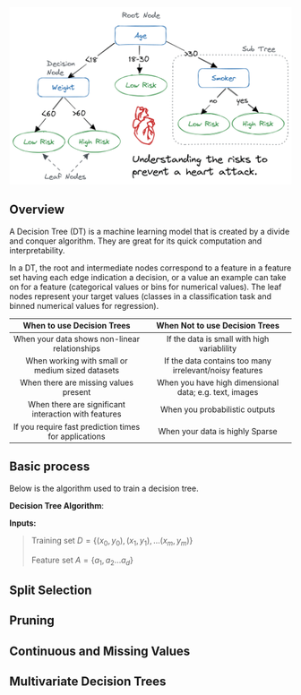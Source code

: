 ![Decision Tree](img/Decision%20Trees/img_01.avif)


## Overview
A Decision Tree (DT) is a machine learning model that is created by a divide and conquer algorithm.  They are great for its quick computation and interpretability.

In a DT, the root and intermediate nodes correspond to a feature in a feature set having each edge indication a decision, or a value an example can take on for a feature (categorical values or bins for numerical values). The leaf nodes represent your target values (classes in a classification task and binned numerical values for regression). 

|              When to use Decision Trees               |             When Not to use Decision Trees              |
| :---------------------------------------------------: | :-----------------------------------------------------: |
|     When your data shows non-linear relationships     |       If the data is small with high variablility       |
|   When working with small or medium sized datasets    | If the data contains too many irrelevant/noisy features |
|         When there are missing values present         | When you have high dimensional data; e.g. text, images  |
| When there are significant interaction with features  |             When you probabilistic outputs              |
| If you require fast prediction times for applications |             When your data is highly Sparse             |

## Basic process
Below is the algorithm used to train a decision tree.

__Decision Tree Algorithm__: 

__Inputs:__
> Training set $D = \{ (x_{0}, y_{0}), (x_{1}, y_{1}), \ldots (x_{m}, y_{m}) \}$ 
> 
> Feature set $A = \{ a_{1}, a_{2}  \ldots a_{d} \}$


## Split Selection
## Pruning
## Continuous and Missing Values
## Multivariate Decision Trees
